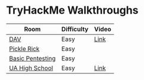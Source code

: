 # TryHackMe Walkthroughs

| Room | Difficulty | Video |
|--------------|------------------|-----------|
|[DAV](https://cyb3r-phantom.gitbook.io/dav/)|Easy|[Link](https://youtu.be/GoCwjp4hXqg)|
|[Pickle Rick](https://cyb3r-phantom.gitbook.io/pickle-rick/)|Easy|
|[Basic Pentesting](https://cyb3r-phantom.gitbook.io/basic-pentesting/)|Easy|
|[UA High School](https://cyb3r-phantom.gitbook.io/ua-high-school/)|Easy|[Link](https://youtu.be/uDKztVbnGhM)|
